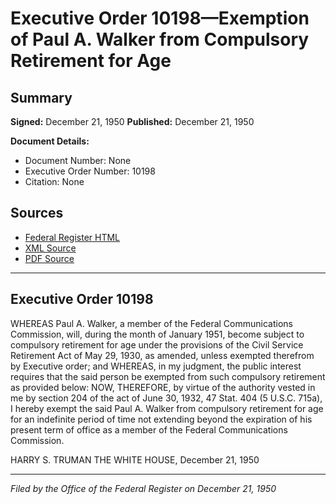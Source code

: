 # Executive Order 10198—Exemption of Paul A. Walker from Compulsory Retirement for Age

## Summary

**Signed:** December 21, 1950
**Published:** December 21, 1950

**Document Details:**
- Document Number: None
- Executive Order Number: 10198
- Citation: None

## Sources
- [Federal Register HTML](https://www.presidency.ucsb.edu/documents/executive-order-10198-exemption-paul-walker-from-compulsory-retirement-for-age)
- [XML Source](None)
- [PDF Source](None)

---

## Executive Order 10198

WHEREAS Paul A. Walker, a member of the Federal Communications Commission, will, during the month of January 1951, become subject to compulsory retirement for age under the provisions of the Civil Service Retirement Act of May 29, 1930, as amended, unless exempted therefrom by Executive order; and
WHEREAS, in my judgment, the public interest requires that the said person be exempted from such compulsory retirement as provided below:
NOW, THEREFORE, by virtue of the authority vested in me by section 204 of the act of June 30, 1932, 47 Stat. 404 (5 U.S.C. 715a), I hereby exempt the said Paul A. Walker from compulsory retirement for age for an indefinite period of time not extending beyond the expiration of his present term of office as a member of the Federal Communications Commission.

HARRY S. TRUMAN
THE WHITE HOUSE,
December 21, 1950

---

*Filed by the Office of the Federal Register on December 21, 1950*
